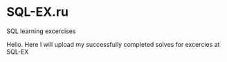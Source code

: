 # SQL-EX.ru
SQL learning excercises

Hello. Here I will upload my successfully completed solves for excercies at SQL-EX
